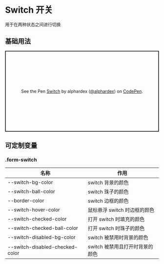 # Switch 开关

用于在两种状态之间进行切换

## 基础用法

<p class="codepen" data-height="265" data-theme-id="dark" data-default-tab="html,result" data-user="alphardex" data-slug-hash="MWwZrdm" style="height: 265px; box-sizing: border-box; display: flex; align-items: center; justify-content: center; border: 2px solid; margin: 1em 0; padding: 1em;" data-pen-title="Switch">
  <span>See the Pen <a href="https://codepen.io/alphardex/pen/MWwZrdm">
  Switch</a> by alphardex (<a href="https://codepen.io/alphardex">@alphardex</a>)
  on <a href="https://codepen.io">CodePen</a>.</span>
</p>
<script async src="https://static.codepen.io/assets/embed/ei.js"></script>

## 可定制变量

### .form-switch

| 名称                            | 作用                            |
| ------------------------------- | ------------------------------- |
| --switch-bg-color               | switch 背景的颜色               |
| --switch-ball-color             | switch 珠子的颜色               |
| --border-color                  | switch 边框的颜色               |
| --switch-hover-color            | 鼠标悬浮 switch 时边框的颜色    |
| --switch-checked-color          | 打开 switch 时填充的颜色        |
| --switch-checked-ball-color     | 打开 switch 时珠子的颜色        |
| --switch-disabled-bg-color      | switch 被禁用时背景的颜色       |
| --switch-disabled-checked-color | switch 被禁用且打开时背景的颜色 |
